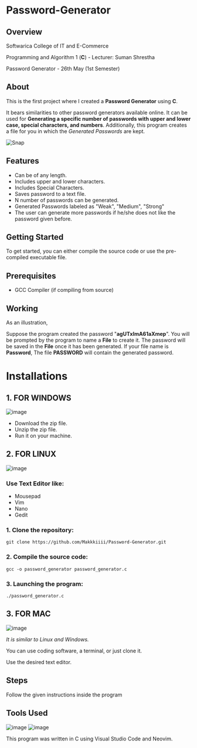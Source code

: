 # Password-Generator

## Overview

Softwarica College of IT and E-Commerce

Programming and Algorithm 1 (**C**) - Lecturer: Suman Shrestha

Password Generator - 26th May (1st Semester)

## About
This is the first project where I created a **Password Generator** using **C**.

It bears similarities to other password generators available online. It can be used for **Generating a specific number of passwords with upper and lower case, special characters, and numbers**. Additionally, this program creates a file for you in which the _Generated Passwords_ are kept. 


![Snap](https://github.com/Makkkiiii/Password-Generator/assets/148240694/c68c72ab-b99a-44bb-aca1-142159601f43)


## Features
- Can be of any length.
- Includes upper and lower characters.
- Includes Special Characters.
- Saves password to a text file.
- N number of passwords can be generated.
- Generated Passwords labeled as "Weak", "Medium", "Strong"
- The user can generate more passwords if he/she does not like the password given before.

## Getting Started
To get started, you can either compile the source code or use the pre-compiled executable file.

## Prerequisites
- GCC Compiler (if compiling from source)

## Working

As an illustration,

Suppose the program created the password "**agUTxImA61aXmep**". You will be prompted by the program to name a **File** to create it.
The password will be saved in the **File** once it has been generated. If your file name is **Password**, The file **PASSWORD** will contain the generated password.

# Installations

## 1. FOR WINDOWS


![image](https://github.com/Makkkiiii/Password-Generator/assets/148240694/8d509ad9-1d1a-467b-89d0-7d479f42d2d4)

* Download the zip file.
* Unzip the zip file.
* Run it on your machine.

## 2. FOR LINUX 


![image](https://github.com/Makkkiiii/Password-Generator/assets/148240694/87344c86-3469-437f-a53f-cae2531541f8)

### Use **Text Editor** like:
- Mousepad
- Vim
- Nano
- Gedit

### 1. Clone the repository:
   ```
   git clone https://github.com/Makkkiiii/Password-Generator.git
   ```
### 2. Compile the source code: 
```
gcc -o password_generator password_generator.c
```

### 3. Launching the program:

```
./password_generator.c
```

## 3. FOR MAC


![image](https://github.com/Makkkiiii/Password-Generator/assets/148240694/1c970412-db98-4f30-a1bf-b87ae00f8ce3)


_It is similar to Linux and Windows._

You can use coding software, a terminal, or just clone it.

Use the desired text editor.



## Steps

Follow the given instructions inside the program

## Tools Used


![image](https://github.com/Makkkiiii/Password-Generator/assets/148240694/cb19d6e4-0c03-4c73-839a-b5f126ceaa7c)                                            ![image](https://github.com/Makkkiiii/Password-Generator/assets/148240694/0f81fb4a-6605-442e-8097-40487224b0cd)






This program was written in C using Visual Studio Code and Neovim.

